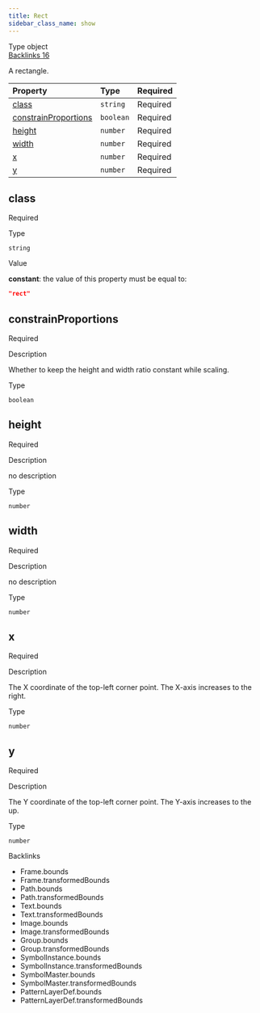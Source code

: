 ```yaml
---
title: Rect
sidebar_class_name: show
---
```


<div className="section-badges">

<div className="badge type">
        <span className="label">Type</span>
        <span className="value">object</span>
      </div>

<a href="#backlinks" className="badge backlinks">
          <span className="label">Backlinks</span>
          <span className="value">16</span>
        </a>

</div>

A rectangle.

<div className="property-preview">

<div className="property-table">

| Property                                      | Type      | Required                                            |
| :-------------------------------------------- | :-------- | :-------------------------------------------------- |
| [class](#class)                               | `string`  | <span className="property-required">Required</span> |
| [constrainProportions](#constrainproportions) | `boolean` | <span className="property-required">Required</span> |
| [height](#height)                             | `number`  | <span className="property-required">Required</span> |
| [width](#width)                               | `number`  | <span className="property-required">Required</span> |
| [x](#x)                                       | `number`  | <span className="property-required">Required</span> |
| [y](#y)                                       | `number`  | <span className="property-required">Required</span> |

</div>

</div>

<div className="property">

<div className="property-heading">

## class

<span className="property-required">Required</span>

</div>

<div className="property-item">

Type

`string`

</div>

<div className="property-item">

Value

<div className="value-description">

**constant**: the value of this property must be equal to:

```json
"rect"
```

</div>

</div>

</div>

<div className="property">

<div className="property-heading">

## constrainProportions

<span className="property-required">Required</span>

</div>

<div className="property-item">

Description

Whether to keep the height and width ratio constant while scaling.

</div>

<div className="property-item">

Type

`boolean`

</div>

</div>

<div className="property">

<div className="property-heading">

## height

<span className="property-required">Required</span>

</div>

<div className="property-item">

Description

no description

</div>

<div className="property-item">

Type

`number`

</div>

</div>

<div className="property">

<div className="property-heading">

## width

<span className="property-required">Required</span>

</div>

<div className="property-item">

Description

no description

</div>

<div className="property-item">

Type

`number`

</div>

</div>

<div className="property">

<div className="property-heading">

## x

<span className="property-required">Required</span>

</div>

<div className="property-item">

Description

The X coordinate of the top-left corner point.
The X-axis increases to the right.

</div>

<div className="property-item">

Type

`number`

</div>

</div>

<div className="property">

<div className="property-heading">

## y

<span className="property-required">Required</span>

</div>

<div className="property-item">

Description

The Y coordinate of the top-left corner point.
The Y-axis increases to the up.

</div>

<div className="property-item">

Type

`number`

</div>

</div>

<div id="backlinks" className="section-backlinks">

<div className="backlinks-title">Backlinks</div>

<ul className="backlinks-list">

<li className="backlink">
      <Link to='/specs/vectorgraphics/frame#bounds'>Frame.bounds</Link>
      </li>

<li className="backlink">
      <Link to='/specs/vectorgraphics/frame#transformedbounds'>Frame.transformedBounds</Link>
      </li>

<li className="backlink">
      <Link to='/specs/vectorgraphics/path#bounds'>Path.bounds</Link>
      </li>

<li className="backlink">
      <Link to='/specs/vectorgraphics/path#transformedbounds'>Path.transformedBounds</Link>
      </li>

<li className="backlink">
      <Link to='/specs/vectorgraphics/text#bounds'>Text.bounds</Link>
      </li>

<li className="backlink">
      <Link to='/specs/vectorgraphics/text#transformedbounds'>Text.transformedBounds</Link>
      </li>

<li className="backlink">
      <Link to='/specs/vectorgraphics/image#bounds'>Image.bounds</Link>
      </li>

<li className="backlink">
      <Link to='/specs/vectorgraphics/image#transformedbounds'>Image.transformedBounds</Link>
      </li>

<li className="backlink">
      <Link to='/specs/vectorgraphics/group#bounds'>Group.bounds</Link>
      </li>

<li className="backlink">
      <Link to='/specs/vectorgraphics/group#transformedbounds'>Group.transformedBounds</Link>
      </li>

<li className="backlink">
      <Link to='/specs/vectorgraphics/symbol-instance#bounds'>SymbolInstance.bounds</Link>
      </li>

<li className="backlink">
      <Link to='/specs/vectorgraphics/symbol-instance#transformedbounds'>SymbolInstance.transformedBounds</Link>
      </li>

<li className="backlink">
      <Link to='/specs/vectorgraphics/symbol-master#bounds'>SymbolMaster.bounds</Link>
      </li>

<li className="backlink">
      <Link to='/specs/vectorgraphics/symbol-master#transformedbounds'>SymbolMaster.transformedBounds</Link>
      </li>

<li className="backlink">
      <Link to='/specs/vectorgraphics/pattern-layer-def#bounds'>PatternLayerDef.bounds</Link>
      </li>

<li className="backlink">
      <Link to='/specs/vectorgraphics/pattern-layer-def#transformedbounds'>PatternLayerDef.transformedBounds</Link>
      </li>

</ul>

</div>
